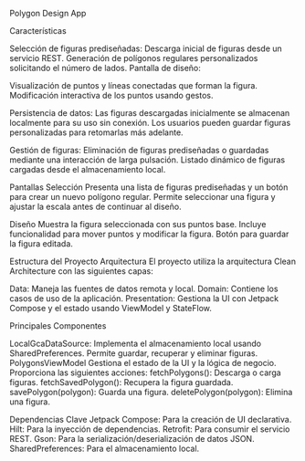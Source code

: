 Polygon Design App

Características

Selección de figuras prediseñadas:
Descarga inicial de figuras desde un servicio REST.
Generación de polígonos regulares personalizados solicitando el número de lados.
Pantalla de diseño:

Visualización de puntos y líneas conectadas que forman la figura.
Modificación interactiva de los puntos usando gestos.

Persistencia de datos:
Las figuras descargadas inicialmente se almacenan localmente para su uso sin conexión.
Los usuarios pueden guardar figuras personalizadas para retomarlas más adelante.

Gestión de figuras:
Eliminación de figuras prediseñadas o guardadas mediante una interacción de larga pulsación.
Listado dinámico de figuras cargadas desde el almacenamiento local.

Pantallas
Selección
Presenta una lista de figuras prediseñadas y un botón para crear un nuevo polígono regular.
Permite seleccionar una figura y ajustar la escala antes de continuar al diseño.

Diseño
Muestra la figura seleccionada con sus puntos base.
Incluye funcionalidad para mover puntos y modificar la figura.
Botón para guardar la figura editada.

Estructura del Proyecto
Arquitectura
El proyecto utiliza la arquitectura Clean Architecture con las siguientes capas:

Data: Maneja las fuentes de datos remota y local.
Domain: Contiene los casos de uso de la aplicación.
Presentation: Gestiona la UI con Jetpack Compose y el estado usando ViewModel y StateFlow.

Principales Componentes

LocalGcaDataSource: Implementa el almacenamiento local usando SharedPreferences.
Permite guardar, recuperar y eliminar figuras.
PolygonsViewModel
Gestiona el estado de la UI y la lógica de negocio.
Proporciona las siguientes acciones:
fetchPolygons(): Descarga o carga figuras.
fetchSavedPolygon(): Recupera la figura guardada.
savePolygon(polygon): Guarda una figura.
deletePolygon(polygon): Elimina una figura.

Dependencias Clave
Jetpack Compose: Para la creación de UI declarativa.
Hilt: Para la inyección de dependencias.
Retrofit: Para consumir el servicio REST.
Gson: Para la serialización/deserialización de datos JSON.
SharedPreferences: Para el almacenamiento local.